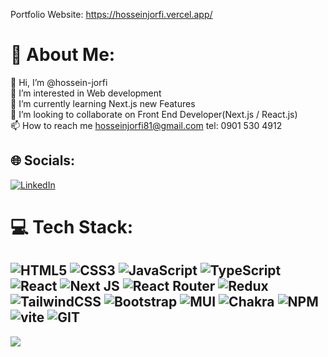 Portfolio Website:
https://hosseinjorfi.vercel.app/

# 💫 About Me:
👋 Hi, I’m @hossein-jorfi<br>👀 I’m interested in Web development<br>🌱 I’m currently learning Next.js new Features<br>💞️ I’m looking to collaborate on Front End Developer(Next.js / React.js)<br>📫 How to reach me hosseinjorfi81@gmail.com
 tel: 0901 530 4912


## 🌐 Socials:
[![LinkedIn](https://img.shields.io/badge/LinkedIn-%230077B5.svg?logo=linkedin&logoColor=white)](https://linkedin.com/in/hosseinjorfi) 

# 💻 Tech Stack:
![HTML5](https://img.shields.io/badge/html5-%23E34F26.svg?style=for-the-badge&logo=html5&logoColor=white) ![CSS3](https://img.shields.io/badge/css3-%231572B6.svg?style=for-the-badge&logo=css3&logoColor=white) ![JavaScript](https://img.shields.io/badge/javascript-%23323330.svg?style=for-the-badge&logo=javascript&logoColor=%23F7DF1E) ![TypeScript](https://img.shields.io/badge/typescript-%23007ACC.svg?style=for-the-badge&logo=typescript&logoColor=white) ![React](https://img.shields.io/badge/react-%2320232a.svg?style=for-the-badge&logo=react&logoColor=%2361DAFB) ![Next JS](https://img.shields.io/badge/Next-black?style=for-the-badge&logo=next.js&logoColor=white) ![React Router](https://img.shields.io/badge/React_Router-CA4245?style=for-the-badge&logo=react-router&logoColor=white) ![Redux](https://img.shields.io/badge/redux-%23593d88.svg?style=for-the-badge&logo=redux&logoColor=white) ![TailwindCSS](https://img.shields.io/badge/tailwindcss-%2338B2AC.svg?style=for-the-badge&logo=tailwind-css&logoColor=white) ![Bootstrap](https://img.shields.io/badge/bootstrap-%23563D7C.svg?style=for-the-badge&logo=bootstrap&logoColor=white) ![MUI](https://img.shields.io/badge/MUI-%230081CB.svg?style=for-the-badge&logo=material-ui&logoColor=white) ![Chakra](https://img.shields.io/badge/chakra-%234ED1C5.svg?style=for-the-badge&logo=chakraui&logoColor=white) ![NPM](https://camo.githubusercontent.com/83bfdec29f3c4ef7dac243295324d76e85b3e69e06a2847de48d271e3f739723/68747470733a2f2f696d672e736869656c64732e696f2f62616467652f4e706d2d4342333833373f6c6f676f3d4e706d266c6f676f436f6c6f723d7768697465267374796c653d666f722d7468652d6261646765) ![vite](https://camo.githubusercontent.com/adeb6bf1ef1d7fd028691b60607cba41db2cf68568a040d200a5e1930ff92433/68747470733a2f2f696d672e736869656c64732e696f2f62616467652f566974652d3634364346463f6c6f676f3d56697465266c6f676f436f6c6f723d7768697465267374796c653d666f722d7468652d6261646765)
![GIT](https://camo.githubusercontent.com/670dbf9b4ea2034c69ffa97508bc7ed7aaf61f1839bf0a76b14739f1f098ba6f/68747470733a2f2f696d672e736869656c64732e696f2f62616467652f4769742d4630353033323f6c6f676f3d476974266c6f676f436f6c6f723d7768697465267374796c653d666f722d7468652d6261646765)
---
[![](https://visitcount.itsvg.in/api?id=hosseinjorfi&icon=0&color=0)](https://visitcount.itsvg.in)

<!-- Proudly created with GPRM ( https://gprm.itsvg.in ) -->

<!---
hossein-jorfi/hossein-jorfi is a ✨ special ✨ repository because its `README.md` (this file) appears on your GitHub profile.
You can click the Preview link to take a look at your changes.
--->
